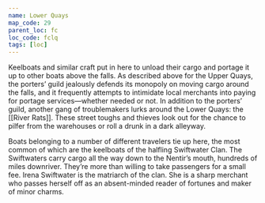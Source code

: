 ```yaml
---
name: Lower Quays
map_code: 29
parent_loc: fc
loc_code: fclq
tags: [loc]
---
```

Keelboats and similar craft put in here to unload their cargo and portage it up to other boats above the falls. As described above for the Upper Quays, the porters’ guild jealously defends its monopoly on moving cargo around the falls, and it frequently attempts to intimidate local merchants into paying for portage services—whether needed or not. In addition to the porters’ guild, another gang of troublemakers lurks around the Lower Quays: the [[River Rats]]. These street toughs and thieves look out for the chance to pilfer from the warehouses or roll a drunk in a dark alleyway.

Boats belonging to a number of different travelers tie up here, the most common of which are the keelboats of the halfling Swiftwater Clan. The Swiftwaters carry cargo all the way down to the Nentir’s mouth, hundreds of miles downriver. They’re more than willing to take passengers for a small fee. Irena Swiftwater is the matriarch of the clan. She is a sharp merchant who passes herself off as an absent-minded reader of fortunes and maker of minor charms.